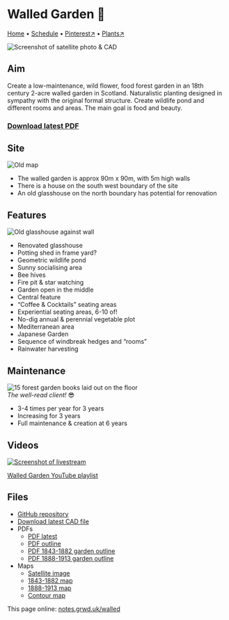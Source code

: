 # Walled Garden 🏡

[Home](https://notes.grwd.uk/walled) • [Schedule](https://notes.grwd.uk/walled/schedule) • [Pinterest↗](https://pinterest.co.uk/NatureWorksGarden/walled/) • [Plants↗](https://bit.ly/walled-plants)

![Screenshot of satellite photo & CAD](https://res.cloudinary.com/growdigital/image/upload/w_320/v1644150159/walled/satellite.jpg)

## Aim

Create a low-maintenance, wild flower, food forest garden in an 18th century 2-acre walled garden in Scotland. Naturalistic planting designed in sympathy with the original formal structure. Create wildlife pond and different rooms and areas. The main goal is food and beauty.

### [Download latest PDF](https://github.com/growdigital/walled/raw/main/walled.pdf)

## Site

![Old map](https://res.cloudinary.com/growdigital/image/upload/w_320/v1644428487/walled/map-old-169.jpg)

* The walled garden is approx 90m x 90m, with 5m high walls
* There is a house on the south west boundary of the site
* An old glasshouse on the north boundary has potential for renovation

## Features

![Old glasshouse against wall](https://res.cloudinary.com/growdigital/image/upload/w_320/v1644428275/walled/glasshouse-frame-169.jpg)

* Renovated glasshouse
* Potting shed in frame yard?
* Geometric wildlife pond
* Sunny socialising area
* Bee hives
* Fire pit & star watching
* Garden open in the middle
* Central feature
* “Coffee & Cocktails” seating areas
* Experiential seating areas, 6-10 of!
* No-dig annual & perennial vegetable plot
* Mediterranean area
* Japanese Garden
* Sequence of windbreak hedges and “rooms”
* Rainwater harvesting

## Maintenance

![15 forest garden books laid out on the floor](https://res.cloudinary.com/growdigital/image/upload/w_240/v1645539761/walled/the-well-read-client.jpg)  
_The well-read client!_ 😎

* 3-4 times per year for 3 years
* Increasing for 3 years
* Full maintenance & creation at 6 years

## Videos

[![Screenshot of livestream](https://res.cloudinary.com/growdigital/image/upload/w_320/v1644954115/walled/introducing-screenshot.jpg)](https://bit.ly/walled-playlist)

[Walled Garden YouTube playlist](https://bit.ly/walled-playlist)

## Files

* [GitHub repository](https://github.com/growdigital/walled/)
* [Download latest CAD file](https://downgit.github.io/#/home?url=https://github.com/growdigital/walled/blob/main/walled.dxf)
* PDFs
    * [PDF latest](https://github.com/growdigital/walled/raw/main/walled.pdf)
    * [PDF outline](https://github.com/growdigital/walled/raw/main/walled-outline.pdf)
    * [PDF 1843-1882 garden outline](https://github.com/growdigital/walled/raw/main/walled-1843-1882.pdf)
    * [PDF 1888-1913 garden outline](https://github.com/growdigital/walled/raw/main/walled-1888-1913.pdf)
* Maps
    * [Satellite image](https://github.com/growdigital/walled/raw/main/satellite.jpg)
    * [1843-1882 map](https://github.com/growdigital/walled/raw/main/map-1843-1882.jpg)
    * [1888-1913 map](https://github.com/growdigital/walled/raw/main/map-1888-1913.jpg)
    * [Contour map](https://github.com/growdigital/walled/raw/main/map-contour.jpg)

This page online: [notes.grwd.uk/walled](https://notes.grwd.uk/walled/)
